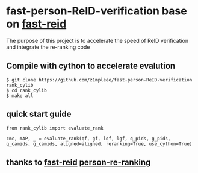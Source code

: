 # fast-person-ReID-verification base on [fast-reid](https://github.com/JDAI-CV/fast-reid)

The purpose of this project is to accelerate the speed of ReID verification and integrate the re-ranking code

## Compile with cython to accelerate evalution
    $ git clone https://github.com/z1mpleee/fast-person-ReID-verification rank_cylib
    $ cd rank_cylib
    $ make all

## quick start guide
    from rank_cylib import evaluate_rank

    cmc, mAP, _ = evaluate_rank(qf, gf, lqf, lgf, q_pids, g_pids, q_camids, g_camids, aligned=aligned, reranking=True, use_cython=True)

## thanks to [fast-reid](https://github.com/JDAI-CV/fast-reid) [person-re-ranking](https://github.com/zhunzhong07/person-re-ranking)
